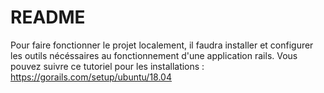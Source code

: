 # README

Pour faire fonctionner le projet localement, il faudra installer et configurer les outils nécéssaires au fonctionnement d'une application rails.
Vous pouvez suivre ce tutoriel pour les installations : https://gorails.com/setup/ubuntu/18.04